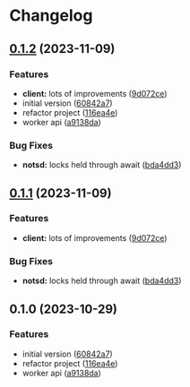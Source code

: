 # Changelog

## [0.1.2](https://github.com/explodingcamera/nots/compare/nots-worker-v0.1.1...nots-worker-v0.1.2) (2023-11-09)


### Features

* **client:** lots of improvements ([9d072ce](https://github.com/explodingcamera/nots/commit/9d072ce3248d384ba5697dcb0f017347edb68ce2))
* initial version ([60842a7](https://github.com/explodingcamera/nots/commit/60842a7df4aceaf3c0682931ce7ed8d2a324b7ef))
* refactor project ([116ea4e](https://github.com/explodingcamera/nots/commit/116ea4e4d05ecd9bd7741f149d55fc25166a4ed1))
* worker api ([a9138da](https://github.com/explodingcamera/nots/commit/a9138da1fd959c163794359078a4a6803c1b71b1))


### Bug Fixes

* **notsd:** locks held through await ([bda4dd3](https://github.com/explodingcamera/nots/commit/bda4dd372104fa732a7ba7f139b12d75cb52a010))

## [0.1.1](https://github.com/explodingcamera/nots/compare/nots-worker-v0.1.0...nots-worker-v0.1.1) (2023-11-09)


### Features

* **client:** lots of improvements ([9d072ce](https://github.com/explodingcamera/nots/commit/9d072ce3248d384ba5697dcb0f017347edb68ce2))


### Bug Fixes

* **notsd:** locks held through await ([bda4dd3](https://github.com/explodingcamera/nots/commit/bda4dd372104fa732a7ba7f139b12d75cb52a010))

## 0.1.0 (2023-10-29)


### Features

* initial version ([60842a7](https://github.com/explodingcamera/nots/commit/60842a7df4aceaf3c0682931ce7ed8d2a324b7ef))
* refactor project ([116ea4e](https://github.com/explodingcamera/nots/commit/116ea4e4d05ecd9bd7741f149d55fc25166a4ed1))
* worker api ([a9138da](https://github.com/explodingcamera/nots/commit/a9138da1fd959c163794359078a4a6803c1b71b1))
